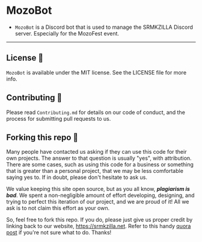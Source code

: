 # MozoBot
- `MozoBot` is a Discord bot that is used to manage the SRMKZILLA Discord server. Especially for the MozoFest event. 
 
---
## License 📜
`MozoBot` is available under the MIT license. See the LICENSE file for more info.

## Contributing 🤝
Please read `Contributing.md` for details on our code of conduct, and the process for submitting pull requests to us.

## Forking this repo 🚨

Many people have contacted us asking if they can use this code for their own projects. The answer to that question is
usually "yes", with attribution. There are some cases, such as using this code for a business or something that is
greater than a personal project, that we may be less comfortable saying yes to. If in doubt, please don't hesitate to
ask us.

We value keeping this site open source, but as you all know, _**plagiarism is bad**_. We spent a non-negligible amount
of effort developing, designing, and trying to perfect this iteration of our project, and we are proud of it! All we ask
is to not claim this effort as your own.

So, feel free to fork this repo. If you do, please just give us proper credit by linking back to our
website, https://srmkzilla.net. Refer to this
handy [quora post](https://www.quora.com/Is-it-bad-to-copy-other-peoples-code) if you're not sure what to do. Thanks!
